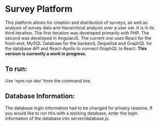 # Survey Platform

This platform allows for creation and distribution of surveys, as well as analysis of survey data and hierarchical analysis over a user set. It is in its third iteration. The first iteration was developed primarily with PHP. The second was developed in AngularJS. The current one uses React for the front-end, MySQL Database for the backend, Sequelize and GraphQL for the database API and React-Apollo to connect GraphQL to React. **This version is currently a work in progress.**

## To run:
Use 'npm run dev' from the command line.

## Database Information:
The database login information had to be changed for privacy reasons. If you would like to run this with a working database, enter the login information of the database into server/database.js.

